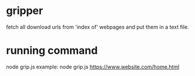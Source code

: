 # gripper
fetch all download urls from 'index of' webpages and put them in a text file.


# running command
node grip.js <url>
example: node grip.js https://www.website.com/home.html
